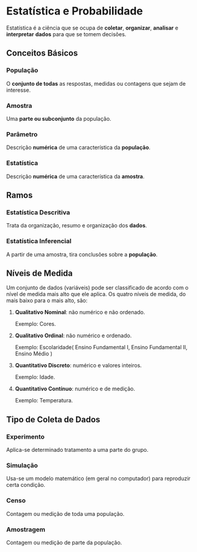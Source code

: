 # **Estatística e Probabilidade**

Estatística é a ciência que se ocupa de **coletar**, **organizar**, **analisar** e **interpretar** **dados** para que se tomem decisões.

## **Conceitos Básicos**

### População

O **conjunto de todas** as respostas, medidas ou contagens que sejam de interesse.

### Amostra

Uma **parte ou subconjunto** da população.

### Parâmetro

Descrição **numérica** de uma característica da **população**.

### Estatística

Descrição **numérica** de uma característica da **amostra**.

## **Ramos**

### Estatística Descritiva

Trata da organização, resumo e organização dos **dados**.

### Estatística Inferencial

A partir de uma amostra, tira conclusões sobre a **população**.

## **Níveis de Medida**

Um conjunto de dados (variáveis) pode ser classificado de acordo com o nível de medida mais alto que ele aplica. Os quatro níveis de medida, do mais baixo para o mais alto, são:

1. **Qualitativo Nominal**: não numérico e não ordenado.
	
	Exemplo: Cores.
	
2. **Qualitativo Ordinal**: não numérico e ordenado.
	
	Exemplo: Escolaridade( Ensino Fundamental I, Ensino Fundamental II, Ensino Médio )
	
3. **Quantitativo Discreto**: numérico e valores inteiros.
	
	Exemplo: Idade.
	
4. **Quantitativo Contínuo**: numérico e de medição.
	
	Exemplo: Temperatura.
	

## **Tipo de Coleta de Dados**

### Experimento

Aplica-se determinado tratamento a uma parte do grupo.  

### Simulação

Usa-se um modelo matemático (em geral no computador) para reproduzir certa condição.  

### Censo

Contagem ou medição de toda uma população.  

### Amostragem

Contagem ou medição de parte da população.
